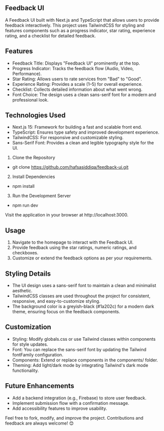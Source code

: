 ## Feedback UI


A Feedback UI built with Next.js and TypeScript that allows users to provide feedback interactively. This project uses TailwindCSS for styling and features components such as a progress indicator, star rating, experience rating, and a checklist for detailed feedback.

## Features

* Feedback Title: Displays "Feedback UI" prominently at the top.
* Progress Indicator: Tracks the feedback flow (Audio, Video, Performance).
* Star Rating: Allows users to rate services from "Bad" to "Good".
* Experience Rating: Provides a scale (1–5) for overall experience.
* Checklist: Collects detailed information about what went wrong.
* Font Choice: The design uses a clean sans-serif font for a modern and professional look.

## Technologies Used

* Next.js 15: Framework for building a fast and scalable front end.
* TypeScript: Ensures type safety and improved development experience.
* TailwindCSS: For responsive and customizable styling.
* Sans-Serif Font: Provides a clean and legible typography style for the UI.

1.  Clone the Repository

* git clone https://github.com/hafsasiddiqa/feedback-ui.git

2.  Install Dependencies 

* npm install

3.  Run the Development Server

* npm run dev

Visit the application in your browser at http://localhost:3000.

## Usage

1.  Navigate to the homepage to interact with the Feedback UI.
2.  Provide feedback using the star ratings, numeric ratings, and checkboxes.
3.  Customize or extend the feedback options as per your requirements.

## Styling Details

*  The UI design uses a sans-serif font to maintain a clean and minimalist aesthetic.
*  TailwindCSS classes are used throughout the project for consistent, responsive, and easy-to-customize styling.
*  The background color is a greyish-black (#1a202c) for a modern dark theme, ensuring focus on the feedback components.

## Customization

*  Styling: Modify globals.css or use Tailwind classes within components for style updates.
*  Font: You can replace the sans-serif font by updating the Tailwind fontFamily configuration.
*  Components: Extend or replace components in the components/ folder.
*  Theming: Add light/dark mode by integrating Tailwind's dark mode functionality.

## Future Enhancements

*  Add a backend integration (e.g., Firebase) to store user feedback.
*  Implement submission flow with a confirmation message.
*  Add accessibility features to improve usability.


Feel free to fork, modify, and improve the project. Contributions and feedback are always welcome! 😊



